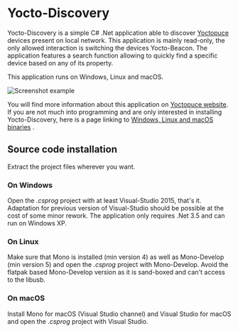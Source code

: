# Yocto-Discovery

Yocto-Discovery is a simple C# .Net application able to discover [Yoctopuce](https://www.yoctopuce.com) devices present on local network. This application is mainly read-only, the only allowed interaction is switching the devices Yocto-Beacon. The application features a search function allowing to quickly find a specific device based on any of its property.  

This application runs on Windows, Linux and macOS.

![Screenshot example](http://www.yoctopuce.com/pubarchive/2018-09/Yocto-Discovery-ScreenShot_1.png)

You will find more information about this application on [Yoctopuce website](http://www.yoctopuce.com/EN/article/nouvelle-application-yocto-discovery). If you are not much into programming and are only interested in installing Yocto-Discovery, here is a page linking to [Windows, Linux and macOS binaries](https://www.yoctopuce.com/EN/tools.php) .


## Source code installation
Extract the project files wherever you want.

### On Windows
Open the *.csprog* project with at least Visual-Studio 2015, that's it. Adaptation for  previous version of Visual-Studio should be possible at the cost of some minor rework. The application only requires .Net 3.5 and can run on Windows XP.

### On Linux
Make sure that Mono is installed (min version 4) as well as Mono-Develop (min version 5) and open the  *.csprog* project with Mono-Develop. Avoid the flatpak based Mono-Develop version as it is sand-boxed and can't access to the libusb. 

### On macOS 
Install Mono for macOS (Visual Studio channel) and Visual Studio for macOS and open the *.csprog* project with Visual Studio.